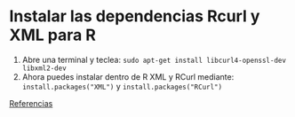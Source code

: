 # Instalar las dependencias Rcurl y XML para R


1. Abre una terminal y teclea: ```sudo apt-get install libcurl4-openssl-dev libxml2-dev ```
2. Ahora puedes instalar dentro de R XML y RCurl mediante: ``` install.packages("XML") ``` y ``` install.packages("RCurl") ```

[Referencias](https://stackoverflow.com/questions/10965755/genomicfeatures-package-installation-trouble)

